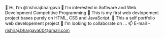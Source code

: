 👋 Hi, I’m @rishirajbhargava
👀 I’m interested in Software and Web Development Competitive Programming
🌱 This is my first web devlopement project bases purely on HTML, CSS and JavaScript.
💞️ This a self portfolio web developement project
💞️ I’m looking to collaborate on ...
📫 E-mail - rishiraj.bhargava00@gmail.com
